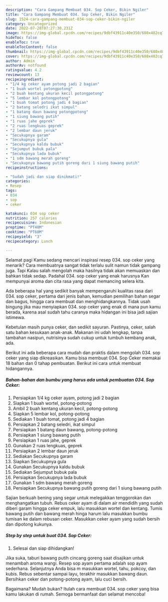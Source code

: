 ```yaml
---
description: "Cara Gampang Membuat 034. Sop Ceker, Bikin Ngiler"
title: "Cara Gampang Membuat 034. Sop Ceker, Bikin Ngiler"
slug: 1524-cara-gampang-membuat-034-sop-ceker-bikin-ngiler
category: Uncategorized
date: 2022-07-28T07:27:30.231Z
image: https://img-global.cpcdn.com/recipes/9dbf43911c40e350/680x482cq70/034-sop-ceker-foto-resep-utama.jpg
hideToc: false
enableToc: true
enableTocContent: false
thumbnail: https://img-global.cpcdn.com/recipes/9dbf43911c40e350/680x482cq70/034-sop-ceker-foto-resep-utama.jpg
cover: https://img-global.cpcdn.com/recipes/9dbf43911c40e350/680x482cq70/034-sop-ceker-foto-resep-utama.jpg
author: Admin
authorAv: notfound
ratingvalue: 4.2
reviewcount: 13
recipeingredient:
- "1/4 kg ceker ayam potong jadi 2 bagian"
- "1 buah wortel potongpotong"
- "2 buah kentang ukuran kecil potongpotong"
- "5 lembar kol potongpotong"
- "1 buah tomat potong jadi 4 bagian"
- "2 batang seledri ikat simpul"
- "1 batang daun bawang potongpotong"
- "1 siung bawang putih"
- "1 ruas jahe geprek"
- "2 ruas lengkuas geprek"
- "2 lembar daun jeruk"
- "Secukupnya garam"
- "Secukupnya gula"
- "Secukupnya kaldu bubuk"
- "Sejumput bubuk pala"
- "Secukupnya lada bubuk"
- "1 sdm bawang merah goreng"
- "Secukupnya bawang putih goreng dari 1 siung bawang putih"
recipeinstructions:

- "Sudah jadi dan siap dinikmati!"
categories:
- Resep
tags:
- 034
- sop
- ceker

katakunci: 034 sop ceker 
nutrition: 257 calories
recipecuisine: Indonesian
preptime: "PT40M"
cooktime: "PT60M"
recipeyield: "3"
recipecategory: Lunch

---
```



Selamat pagi Kamu sedang mencari inspirasi resep 034. sop ceker yang menarik? Cara membuatnya sangat tidak terlalu sulit namun tidak gampang juga. Tapi Kalau salah mengolah maka hasilnya tidak akan memuaskan dan bahkan tidak sedap. Padahal 034. sop ceker yang enak harusnya Kan mempunyai aroma dan cita rasa yang dapat memancing selera kita.


Ada beberapa hal yang sedikit banyak mempengaruhi kualitas rasa dari 034. sop ceker, pertama dari jenis bahan, kemudian pemilihan bahan segar dan bagus, hingga cara membuat dan menghidangkannya. Tidak usah bingung jika mau menyiapkan 034. sop ceker yang enak di mana pun kamu berada, karena asal sudah tahu caranya maka hidangan ini bisa jadi sajian istimewa.

Kebetulan masih punya ceker, dan sedikit sayuran. Pastinya, ceker, salah satu bahan kesukaan anak-anak. Makanan ini udah lengkap, tanpa tambahan nasipun, nutrisinya sudah cukup untuk tumbuh kembang anak, ada.


Berikut ini ada beberapa cara mudah dan praktis dalam mengolah 034. sop ceker yang siap dikreasikan. Kamu bisa membuat 034. Sop Ceker memakai 18 bahan dan 0 tahap pembuatan. Berikut ini cara untuk membuat hidangannya.

<!--inarticleads1-->

##### Bahan-bahan dan bumbu yang harus ada untuk pembuatan 034. Sop Ceker:

1. Persiapkan 1/4 kg ceker ayam, potong jadi 2 bagian
1. Siapkan 1 buah wortel, potong-potong
1. Ambil 2 buah kentang ukuran kecil, potong-potong
1. Siapkan 5 lembar kol, potong-potong
1. Sediakan 1 buah tomat, potong jadi 4 bagian
1. Persiapkan 2 batang seledri, ikat simpul
1. Persiapkan 1 batang daun bawang, potong-potong
1. Persiapkan 1 siung bawang putih
1. Persiapkan 1 ruas jahe, geprek
1. Gunakan 2 ruas lengkuas, geprek
1. Persiapkan 2 lembar daun jeruk
1. Sediakan Secukupnya garam
1. Siapkan Secukupnya gula
1. Gunakan Secukupnya kaldu bubuk
1. Sediakan Sejumput bubuk pala
1. Persiapkan Secukupnya lada bubuk
1. Gunakan 1 sdm bawang merah goreng
1. Persiapkan Secukupnya bawang putih goreng dari 1 siung bawang putih


Sajian berkuah bening yang segar untuk melegakkan tenggorokan dan menghangatkan tubuh. Rebus ceker ayam di dalam air mendidih yang sudah diberi garam hingga ceker empuk, lalu masukkan wortel dan kentang. Tumis bawang putih dan bawang merah hinga harum lalu masukkan bumbu tumisan ke dalam rebusan ceker. Masukkan ceker ayam yang sudah bersih dan dipotong kukunya. 

<!--inarticleads2-->

##### Step by step untuk buat 034. Sop Ceker:


1. Selesai dan siap dihidangkan!

Jika suka, taburi bawang putih cincang goreng saat disajikan untuk menambah aroma wangi. Resep sop ayam pertama adalah sop ayam sederhana. Selanjutnya Anda bisa m masukkan wortel, tahu, pokcoy, dan kubis. Rebus sebentar sampai layu, terakhir masukkan bawang daun. Bersihkan ceker dan potong-potong ayam, lalu cuci bersih. 

Bagaimana? Mudah bukan? Itulah cara membuat 034. sop ceker yang bisa kamu lakukan di rumah. Semoga bermanfaat dan selamat mencoba!
